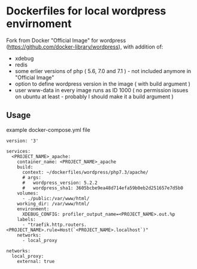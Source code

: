 # Dockerfiles for local wordpress envirnoment

Fork from Docker "Official Image" for wordpress (https://github.com/docker-library/wordpress), with addition of:

* xdebug  
* redis
* some erlier versions of php ( 5.6, 7.0 and 7.1 ) - not included anymore in "Official Image"
* option to define wordpress version in the image ( with build argument )
* user www-data in every image runs as ID 1000 ( no permission issues on ubuntu at least - probably I should make it a build argument )

## Usage
example docker-compose.yml file

```
version: '3'

services:
  <PROJECT_NAME>_apache:
    container_name: <PROJECT_NAME>_apache
    build: 
      context: ~/dockerfiles/wordpress/php7.3/apache/
      # args:
      #   wordpress_version: 5.2.2
      #   wordpress_sha1: 3605bcbe9ea48d714efa59b0eb2d251657e7d5b0
    volumes:
      - ./public:/var/www/html/
    working_dir: /var/www/html/
    environment:
      XDEBUG_CONFIG: profiler_output_name=<PROJECT_NAME>.out.%p
    labels:
      - "traefik.http.routers.<PROJECT_NAME>.rule=Host(`<PROJECT_NAME>.localhost`)"
    networks:
      - local_proxy

networks:
  local_proxy:
    external: true
